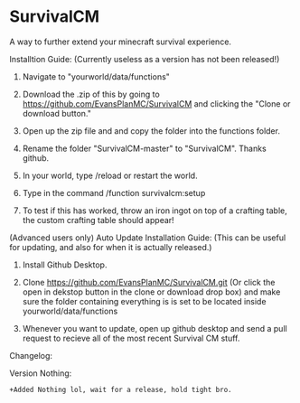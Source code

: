 # SurvivalCM

A way to further extend your minecraft survival experience.

Installtion Guide: (Currently useless as a version has not been released!)

1. Navigate to "yourworld/data/functions"

2. Download the .zip of this by going to https://github.com/EvansPlanMC/SurvivalCM and clicking the "Clone or download button."

3. Open up the zip file and and copy the folder into the functions folder.

4. Rename the folder "SurvivalCM-master" to "SurvivalCM". Thanks github.

5. In your world, type /reload or restart the world.

6. Type in the command /function survivalcm:setup

7. To test if this has worked, throw an iron ingot on top of a crafting table, the custom crafting table should appear!


(Advanced users only) Auto Update Installation Guide: (This can be useful for updating, and also for when it is actually released.)

1. Install Github Desktop.

2. Clone https://github.com/EvansPlanMC/SurvivalCM.git (Or click the open in dekstop button in the clone or download drop box) and make sure the folder containing everything is is set to be located inside yourworld/data/functions

3. Whenever you want to update, open up github desktop and send a pull request to recieve all of the most recent Survival CM stuff.

Changelog:

  Version Nothing:
  
    +Added Nothing lol, wait for a release, hold tight bro.
